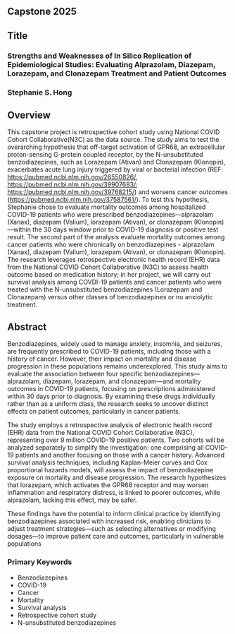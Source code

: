 ## Capstone 2025
## Title
### Strengths and Weaknesses of In Silico Replication of Epidemiological Studies: Evaluating Alprazolam, Diazepam, Lorazepam, and Clonazepam Treatment and Patient Outcomes
### Stephanie S. Hong

## Overview
This capstone project is retrospective cohort study using National COVID Cohort Collaborative(N3C) as the data source.  The study aims to test the overarching hypothesis that off-target activation of GPR68, an extracellular proton-sensing G-protein coupled receptor, by the N-unsubstituted benzodiazepines, such as Lorazepam (Ativan) and Clonazepam (Klonopin), exacerbates acute lung injury triggered by viral or bacterial infection (REF: https://pubmed.ncbi.nlm.nih.gov/26550826/,  https://pubmed.ncbi.nlm.nih.gov/39907683/; https://pubmed.ncbi.nlm.nih.gov/39768215/) and worsens cancer outcomes (https://pubmed.ncbi.nlm.nih.gov/37587561/).  To test this hypothesis, Stephanie chose to evaluate mortality outcomes among hospitalized COVID-19 patients who were prescribed benzodiazepines—alprazolam (Xanax), diazepam (Valium), lorazepam (Ativan), or clonazepam (Klonopin)—within the 30 days window prior to COVID-19 diagnosis or positive test result. The second part of the analysis evaluate mortality outcomes among cancer patients who were chronically on benzodiazepines - alprazolam (Xanax), diazepam (Valium), lorazepam (Ativan), or clonazepam (Klonopin). The research leverages retrospective electronic health record (EHR) data from the National COVID Cohort Collaborative (N3C) to assess health outcome based on medication history; in her project, we will carry out survival analysis among COVDI-19 patients and cancer patients who were treated with the N-unsubstituted benzodiazepines (Lorazepam and Clonazepam) versus other classes of benzodiazepines or no anxiolytic treatment.   

## Abstract

Benzodiazepines, widely used to manage anxiety, insomnia, and seizures, are frequently prescribed to COVID-19 patients, including those with a history of cancer. However, their impact on mortality and disease progression in these populations remains underexplored. This study aims to evaluate the association between four specific benzodiazepines—alprazolam, diazepam, lorazepam, and clonazepam—and mortality outcomes in COVID-19 patients, focusing on prescriptions administered within 30 days prior to diagnosis. By examining these drugs individually rather than as a uniform class, the research seeks to uncover distinct effects on patient outcomes, particularly in cancer patients.

The study employs a retrospective analysis of electronic health record (EHR) data from the National COVID Cohort Collaborative (N3C), representing over 9 million COVID-19 positive patients. Two cohorts will be analyzed separately to simplify the investigation: one comprising all COVID-19 patients and another focusing on those with a cancer history. Advanced survival analysis techniques, including Kaplan-Meier curves and Cox proportional hazards models, will assess the impact of benzodiazepine exposure on mortality and disease progression. The research hypothesizes that lorazepam, which activates the GPR68 receptor and may worsen inflammation and respiratory distress, is linked to poorer outcomes, while alprazolam, lacking this effect, may be safer.

These findings have the potential to inform clinical practice by identifying benzodiazepines associated with increased risk, enabling clinicians to adjust treatment strategies—such as selecting alternatives or modifying dosages—to improve patient care and outcomes, particularly in vulnerable populations


### Primary Keywords

* Benzodiazepines
* COVID-19
* Cancer
* Mortality
* Survival analysis
* Retrospective cohort study
* N-unsubstituted benzodiazepines
